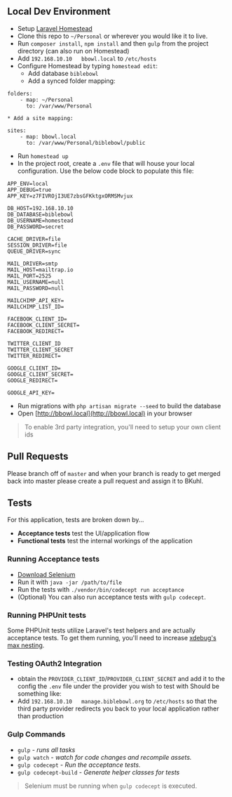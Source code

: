 ## Local Dev Environment

 * Setup [Laravel Homestead](https://github.com/laravel/homestead)
 * Clone this repo to `~/Personal` or wherever you would like it to live.
 * Run `composer install`, `npm install` and then `gulp` from the project directory (can also run on Homestead)
 * Add `192.168.10.10   bbowl.local` to `/etc/hosts` 
 * Configure Homestead by typing `homestead edit`:
    * Add database `biblebowl`
    * Add a synced folder mapping:

```
folders:
    - map: ~/Personal
      to: /var/www/Personal
```

    * Add a site mapping:
    
```
sites:
    - map: bbowl.local
      to: /var/www/Personal/biblebowl/public
```

 * Run `homestead up`
 * In the project root, create a `.env` file that will house your local configuration.  Use the below code block to populate this file:
```
APP_ENV=local
APP_DEBUG=true
APP_KEY=z7FIVROjI3UE7zbsGFKktgxORMSMvjux

DB_HOST=192.168.10.10
DB_DATABASE=biblebowl
DB_USERNAME=homestead
DB_PASSWORD=secret

CACHE_DRIVER=file
SESSION_DRIVER=file
QUEUE_DRIVER=sync

MAIL_DRIVER=smtp
MAIL_HOST=mailtrap.io
MAIL_PORT=2525
MAIL_USERNAME=null
MAIL_PASSWORD=null

MAILCHIMP_API_KEY=
MAILCHIMP_LIST_ID=

FACEBOOK_CLIENT_ID=
FACEBOOK_CLIENT_SECRET=
FACEBOOK_REDIRECT=

TWITTER_CLIENT_ID
TWITTER_CLIENT_SECRET
TWITTER_REDIRECT=

GOOGLE_CLIENT_ID=
GOOGLE_CLIENT_SECRET=
GOOGLE_REDIRECT=

GOOGLE_API_KEY=
```
 * Run migrations with `php artisan migrate --seed` to build the database
 * Open [http://bbowl.local](http://bbowl.local) in your browser

> To enable 3rd party integration, you'll need to setup your own client ids

## Pull Requests

Please branch off of `master` and when your branch is ready to get merged back into master please create a pull request and assign it to BKuhl.

## Tests
For this application, tests are broken down by...

 * **Acceptance tests** test the UI/application flow
 * **Functional tests** test the internal workings of the application
 
### Running Acceptance tests
 * [Download Selenium](http://www.seleniumhq.org/download/)
 * Run it with `java -jar /path/to/file`
 * Run the tests with `./vendor/bin/codecept run acceptance`
 * (Optional) You can also run acceptance tests with `gulp codecept`.
 
### Running PHPUnit tests
Some PHPUnit tests utilize Laravel's test helpers and are actually acceptance tests.  To get them running, you'll need to increase [xdebug's max nesting](https://laracasts.com/discuss/channels/general-discussion/l5-maximum-function-nesting-level-of-100-reached-aborting).
 
### Testing OAuth2 Integration

 * obtain the `PROVIDER_CLIENT_ID`/`PROVIDER_CLIENT_SECRET` and add it to the config the `.env` file under the provider you wish to test with
Should be something like:
 * Add `192.168.10.10   manage.biblebowl.org` to `/etc/hosts` so that the third party provider redirects you back to your local application rather than production

### Gulp Commands
 * `gulp` - _runs all tasks_
 * `gulp watch` - _watch for code changes and recompile assets._
 * `gulp codecept` - _Run the acceptance tests._
 * `gulp codecept-build`  - _Generate helper classes for tests_

 > Selenium must be running when `gulp codecept` is executed.

